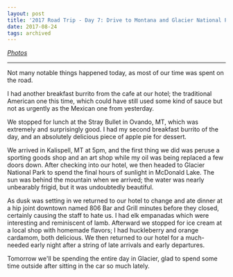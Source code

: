 ```yaml
---
layout: post
title: '2017 Road Trip - Day 7: Drive to Montana and Glacier National Park'
date: 2017-08-24
tags: archived
---
```


_[Photos][photos]_

---

Not many notable things happened today, as most of our time was spent on the road.

I had another breakfast burrito from the cafe at our hotel; the traditional American one this time, which could have still used some kind of sauce but not as urgently as the Mexican one from yesterday.

We stopped for lunch at the Stray Bullet in Ovando, MT, which was extremely and surprisingly good. I had my second breakfast burrito of the day, and an absolutely delicious piece of apple pie for dessert.

We arrived in Kalispell, MT at 5pm, and the first thing we did was peruse a sporting goods shop and an art shop while my oil was being replaced a few doors down. After checking into our hotel, we then headed to Glacier National Park to spend the final hours of sunlight in McDonald Lake. The sun was behind the mountain when we arrived; the water was nearly unbearably frigid, but it was undoubtedly beautiful.

As dusk was setting in we returned to our hotel to change and ate dinner at a hip joint downtown named 806 Bar and Grill minutes before they closed, certainly causing the staff to hate us. I had elk empanadas which were interesting and reminiscent of lamb. Afterward we stopped for ice cream at a local shop with homemade flavors; I had huckleberry and orange cardamom, both delicious. We then returned to our hotel for a much-needed early night after a string of late arrivals and early departures.

Tomorrow we'll be spending the entire day in Glacier, glad to spend some time outside after sitting in the car so much lately.

[photos]: https://goo.gl/photos/s6D4FYv8uWmbNhiT8
